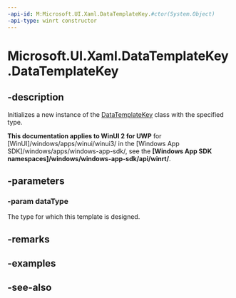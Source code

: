 ```yaml
---
-api-id: M:Microsoft.UI.Xaml.DataTemplateKey.#ctor(System.Object)
-api-type: winrt constructor
---
```


<!-- Method syntax
public DataTemplateKey(System.Object dataType)
-->

# Microsoft.UI.Xaml.DataTemplateKey.DataTemplateKey

## -description
Initializes a new instance of the [DataTemplateKey](datatemplatekey.md) class with the specified type.

**This documentation applies to WinUI 2 for UWP** for [WinUI]/windows/apps/winui/winui3/ in the [Windows App SDK]/windows/apps/windows-app-sdk/, see the **[Windows App SDK namespaces]/windows/windows-app-sdk/api/winrt/**.

## -parameters
### -param dataType
The type for which this template is designed. 
<!--This is either a <xref rid="T:System.Type"  xmlns:xsi="http://www.w3.org/2001/XMLSchema-instance">Type</xref> (to indicate that the <xref rid="w_ui_dui.datatemplate" targtype="class_winrt">DataTemplate</xref> is used to display items of the given type), or a string (to indicate that the <xref rid="w_ui_dui.datatemplate" targtype="class_winrt">DataTemplate</xref> is used to display XML elements).-->

## -remarks

## -examples

## -see-also
